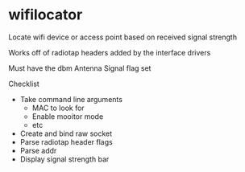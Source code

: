 # wifilocator
Locate wifi device or access point based on received signal strength

Works off of radiotap headers added by the interface drivers

Must have the dbm Antenna Signal flag set

Checklist
- Take command line arguments
  - MAC to look for
  - Enable mooitor mode
  - etc
- Create and bind raw socket
- Parse radiotap header flags
- Parse addr
- Display signal strength bar
